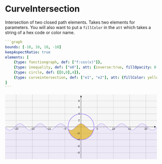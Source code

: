 # CurveIntersection

Intersection of two closed path elements. Takes two elements for parameters. You will also want to put a `fillColor` in the `att` which takes a string of a hex code or color name.

````yaml
```graph
bounds: [-10, 10, 10, -10]
keepAspectRatio: true
elements: [
	{type: functiongraph, def: ["f:cos(x)"]},
	{type: inequality, def: ["e0"], att: {inverse:true, fillOpacity: 0.1}},
	{type: circle, def: [[0,0],4]},
	{type: curveintersection, def: ["e1", "e2"], att: {fillColor: yellow, fillOpacity: 0.6}}
]
```
````

![curveIntersection](../../imgs/CurveIntersection-graph-1.png)

